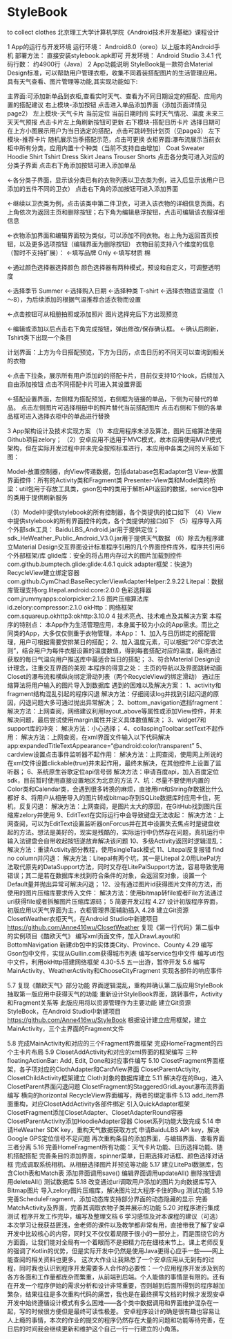 # StyleBook
to collect clothes
北京理工大学计算机学院《Android技术开发基础》课程设计

1 App的运行与开发环境
运行环境： Android8.0（oreo）以上版本的Android手机
部署方法： 直接安装stylebook.apk即可
开发环境： Android Studio 3.4.1
代码行数： 约4900行（Java）
2 App功能说明
	StyleBook是一款符合Material Design标准，可以帮助用户管理衣柜，收集不同着装搭配图片的生活管理应用。具有天气查看、图片管理等功能,其实现功能如下:

主界面:可添加新单品到衣柜,查看实时天气、查看为不同日期设定的搭配、应用内置的搭配建议
右上模块-添加按钮
点击进入单品添加界面（添加页面详情见page2）
左上模块-天气卡片
当前定位
当前日期时间
实时天气情况、温度
未来三天天气预报
点击卡片左上角刷新按钮可更新
右下模块-搭配日历卡片
选择日期可在上方小图展示用户为当日选定的搭配，点击可跳转到计划页（见page3）
左下模块-推荐卡片
   随机展示当季搭配示范，点击可更换
衣柜界面:瀑布流展示当前衣柜中所有分类，应用内置十个种类（当前不支持自由增加）
Coat
Sweater
Hoodie
Shirt
Tshirt
Dress
Skirt
Jeans
Trouser
Shorts
点击各分类可进入对应的分类子界面
点击右下角添加按钮可进入添加单品

←各分类子界面，显示该分类已有的衣物列表以卫衣类为例，进入后显示该用户已添加的五件不同的卫衣）
点击右下角的添加按钮可进入添加界面

←继续以卫衣类为例，点击该类中第二件卫衣，可进入该衣物的详细信息页面。右上角依次为返回主页和删除按钮；右下角为编辑悬浮按钮，点击可编辑该衣服详细信息

←衣物添加界面和编辑界面较为类似，可以添加不同衣物。右上角为返回首页按钮，以及更多选项按钮（编辑界面为删除按钮）
衣物目前支持八个维度的信息（暂时不支持扩展）：
←填写品牌 Only
←填写材质 棉

←通过颜色选择器选择颜色
颜色选择器有两种模式，预设和自定义，可调整透明度

←选择季节 Summer
←选择购入日期 
←选择种类 T-shirt
←选择衣物适宜温度（1～8），为后续添加的根据气温推荐合适衣物而设置

←点击按钮可从相册拍照或添加照片
   图片选择完后下方出现预览

←编辑或添加以后点击右下角完成按钮，弹出修改/保存确认框。
←确认后刷新，Tshirt类下出现一个条目

计划界面：上方为今日搭配预览，下方为日历，点击日历的不同天可以查询到相关的衣物

←点击下拉条，展示所有用户添加的的搭配卡片，目前仅支持10个look，后续加入自由添加按钮
点击不同搭配卡片可进入其设置界面

←搭配设置界面，左侧框为搭配预览，右侧框为链接的单品，下侧为可替代的单品。
点击左侧图片可选择相册中的照片替代当前搭配图片
点击右侧和下侧的各单品框可进入选择衣柜中的单品进行替换

3 App架构设计及技术实现方案
（1）本应用程序未涉及算法，图片压缩算法使用Github项目zelory；
（2）安卓应用不适用于MVC模式，故本应用使用MVP模式架构，但在实际开发过程中并未完全按照标准进行，本应用中各类之间的关系如下图：

Model-放置控制器，向View传递数据，包括database包和adapter包
View-放置界面控件：所有的Activity类和Fragment类
Presenter-View类和Model类的桥梁：util包用于存放工具类，gson包中的类用于解析API返回的数据，service包中的类用于提供刷新服务

（3）Model中提供stylebook的所有控制器，各个类提供的接口如下
（4）View中提供stylebook的所有界面控件的类，各个类提供的接口如下
（5）程序导入两个外部sdk工具：
BaiduLBS_Android.jar用于提供定位；
sdk_HeWeather_Public_Android_V3.0.jar用于提供天气数据
（6）除去为程序建立Material Design交互界面设计标准程序引用的几个界面控件库外，程序共引用6个外部框架/库
glide库：安全的将占用内存过大的图片加载到控件
com.github.bumptech.glide:glide:4.6.1
quick adapter框架：快速为RecycleView建立绑定容器
com.github.CymChad:BaseRecyclerViewAdapterHelper:2.9.22 
Litepal：数据库管理支持org.litepal.android:core:2.0.0
色彩选择器 com.jrummyapps:colorpicker:2.1.6
图片压缩算法库  id.zelory:compressor:2.1.0
okHttp：网络框架com.squareup.okhttp3:okhttp:3.10.0
4 技术亮点、技术难点及其解决方案
本程序的特别点：
本App作为生活管理应用，本身属于较为小众的App需求。而比之同类的App，大多仅仅侧重于衣物管理，本App：
1、加入与日历绑定的搭配管理，用户可根据需要安排某日的搭配；
2、加入温度元素，可以根据“26℃穿衣法则”，结合用户为每件衣服设置的温度数值，得到每套搭配对应的温度，最终通过获取的每日气温向用户推送库中最适合当日的搭配；
3、符合Material Design设计理念，注重交互界面的美观
本程序的得意之处：
主页的导航以及界面跳转动画
Closet的瀑布流和横纵向绑定滑动列表（两个RecycleView的绑定滑动）
通过压缩算法将用户输入的图片导入到数据库
遇到的困难以及解决方案：
1、activity和fragment结构混乱引起的程序闪退
解决方法：仔细阅读log并找到引起闪退的原因，闪退问题大多可通过抛出异常解决；
2、bottom_navigation遮挡fragment：
解决方法：上网查阅，网络建议利用layout_above等属性或添加View控件，并未解决问题，最后尝试使用margin属性并定义具体数值解决；
3、widget7和support库的冲突：
解决方法：小心选择；
4、collaspingToolbar.setText不起作用：
解决方法：上网查阅，在xml界面文件输入以下代码解决
app:expandedTitleTextAppearance=“@android:color/transparent”
5、cardview设置点击事件监听器不起作用：
解决方法：上网查阅，使用网上所说的在xml文件设置clickable(true)并未起作用，最终未解决，在其他控件上设置了监听器；
6、系统原生谷歌定位api信号弱
解决方法：申请百度api，加入百度定位sdk，目前暂时使用直接设置地区为北京的方法
7、坑：尽量不要使用内置的Color类和Calendar类，会遇到很多转换的麻烦，直接用int和String存数据比什么都好
8、将用户从相册导入的图片转成bitmap存到SQLite数据库时应用卡住，死机，反复闪退：
解决方法：上网查阅，是图片太大的原因，在GitHub找到图片压缩库zelory并使用
9、EditText在实际运行中会导致键盘无法收起：
解决方法：上网查阅，可以为EditText设置监听器onForcus并在其中设置失去焦点时是键盘收起的方法。想法是美好的，现实是残酷的，实际运行中仍然存在问题，真机运行中输入法键盘会自带收起按钮遂放弃解决该问题
10、多级Activity返回时逻辑混乱：
解决方法：重读Activity部分教程，使用singleTask模式
11、Litepal反复报错 find no column并闪退：
解决方法：Litepal有两个坑，其一是Litepal 2.0用LitePal方法取代原先的DataSupport方法，同时又存在LitePalSupport方法，容易导致使用错误；其二是若在数据库未找到符合条件的对象，会返回空对象，设置一个Default量并抛出异常可解决闪退；
12、没有通过图片id获得图片文件的方法，而使用的图片压缩库要求传入文件：
解决方法：使用bitmap转file或者File方法通过uri获得file或者拆解图片压缩库源码；
5 简要开发过程
4.27	设计初版程序界面，初版应用以天气界面为主，衣柜管理界面辅助插入
4.28	建立Git资源ClosetWeather衣柜天气，在Android Studio中新建项目
	https://github.com/Anne416wu/ClosetWeather
	复现《第一行代码》第二版中的实例项目《酷欧天气》
	编写xml页面文件，加入DrawLayout和BottomNavigation
	新建db包中的实体类City、Province、County
4.29	编写Gson包中文件，实现从Gullin.com获得城市列表
	编写service包中文件
	编写util包中文件，利用okHttp搭建网络框架
4.30-5.5 五一出游，暂停开发
5.6	编写MainActivity、WeatherActivity和ChooseCityFragment
	实现各部件的响应事件

5.7	复现《酷欧天气》部分功能
	界面逻辑混乱，重构并确认第二版应用StyleBook
	抽取第一版应用中获得天气的功能
	重新设计StyleBook界面，跳转事件，Activity和Fragment关系等
	此版应用将以资源管理作为主要功能
	建立Git资源StyleBook，在Android Studio中新建项目
	https://github.com/Anne416wu/StyleBook
	根据设计建立应用框架，建立MainActivity，三个主界面的Fragment文件



5.8	完成MainActivity和对应的三个Fragment界面框架
	完成HomeFragment的四个主卡片布局
5.9	ClosetAddActivity和对应的xml界面的框架编写
	三种floatingActionBar: Add, Edit, Done和对应事件编写
5.10	ClosetFragment界面框架，各子项对应的ClothAdapter和CardView界面
	ClosetParentActiyity, ClosetChildActivity框架建立
	Cloth对象的数据库建立
5.11	解决存在的Bug，进入ClosetParent界面闪退问题
	ClosetFragment的StaggeredGridLayout瀑布流界面编写
	横向的horizontal RecycleView界面编写，两者的绑定事件
5.13	add_item界面重构，对应ClosetAddActivity各部件绑定
	引入QuickAdapter框架
	ClosetFragment添加ClosetAdapter、ClosetAdapterRound容器
	ClosetParentActivity添加HoodieAdapter容器
	Closet系列功能大致完成
5.14	申请HeWeather SDK key，重构天气数据获取方式
	申请BaiduLBS API key，解决Google GPS定位信号不足问题
	再次重构条目的添加界面，与编辑界面、查看界面三者分离
5.16	完善HomeFragment所有功能：天气卡片功能、日历选择功能、随机搭配搭配
	完善条目的添加界面，spinner菜单，日期选择对话框、颜色选择对话框
	完成调取系统相机、从相册选择图片并预览等功能
5.17	建立LitePal数据库，包含Cloth表和Match表
	添加界面调用save() 编辑界面调用updateAll() 删除按钮调用deleteAll()
	测试数据库
5.18	改变通过uri调取用户添加的图片为向数据库写入Bitmap图片
	导入zelory图片压缩库，解决图片过大程序卡住的Bug
	测试功能
5.19	完善ScheduleFragment，添加动态库支持部分界面的动态隐藏的显示
	完善MatchActivity及界面，完善其调取衣物子类并展示的功能
5.20	对程序进行集成测试
	程序开发工作完毕，编写及整理文档
6 学习感悟及对本课程的建议（可选）
	本次学习让我获益匪浅，金老师的课件以及教学都非常有用，直接带我了解了安卓开发中比较核心的内容，同时又不仅仅着局限于很小的一部分上，而是围绕它的方方面面，让我们能对全局有一个着眼而不是把精力花在细枝末节上。课上老师反复的强调了Kotlin的优势，但是实际开发中仍然是使用Java更得心应手一些——网上能查阅的相关资料也更多。
	这次大作业让我熟悉了一个安卓应用从无到有的过程，同时我也认识到程序开发需要多人合作的必要性：一个应用程序开发涉及到的各方各面和工作量都庞杂而繁重，从前端到后端。个人能做的事情是有限的。还有在开发一个程序伊始的需求分析和设计非常重要，否则越到后面所得到的程序越加繁杂，结果往往是多次重构代码的痛苦，我也是在最终撰写文档的时候才发现安卓开发中始终遵循设计模式有多么困难——各个类中数据调用和界面维护混杂在一起，写的时候很方便但是最终可读性极差。
	安卓程序设计的确是很有趣也容易让人上瘾的事情，本次的作业的提交的程序仍然存在大量的问题和功能等待完善，在日后的时间我会继续更新和维护这个自己一行一行建立的小角落。
